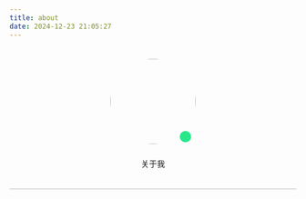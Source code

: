 ```yaml
---
title: about
date: 2024-12-23 21:05:27
---
```


<style>
	.author-img {
        position: relative; 
    }
    
    .author-box {
        text-align: center;
        padding: 20px;
        height: auto;
        border-bottom: 2px solid #ddd;
    }

    .author-img img {
        border-radius: 50%; 
        width: 150px; 
        height: 150px; 
        margin-bottom: 10px;
    }
    
    .green-dot {
		position: absolute;
		right: calc(50% - 67px);
		bottom: 13px;
		width: 20px; 
		height: 20px; 
		background-color: rgb(40, 231, 139); 
		border-radius: 50%; 
	}
    
    
</style>

<div class="author-box">
    <div class="author-img">
        <img class="no-lightbox" src="https://avatars.githubusercontent.com/u/130531796?s=400&u=f11d72a264ba74a20fe739056d8bd6703f485936&v=4o">
        <div class="green-dot"></div>
    </div>
    <div class="image-dot"></div>
    <p class="p center logo large">关于我</p>
    <p class="p center small"></p>
</div>
</div>
